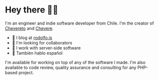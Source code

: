 # Hey there 👋🏾

I'm an engineer and indie software developer from Chile. I'm the creator of [Chevereto](https://chevereto.com/) and [Chevere](https://chevere.org/).

- 📝 I blog at [rodolfo.is](https://rodolfo.is/)
- 👀 I'm looking for collaborators
- 🥑 I work with server-side software
- 🤗 También hablo español

I'm available for working on top of any of the software I made. I'm also available to code review, quality assurance and consulting for any PHP-based project.
